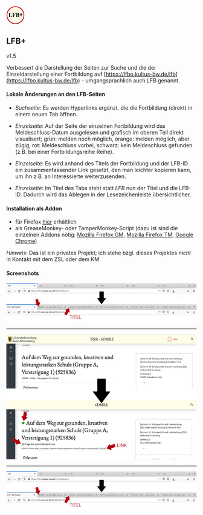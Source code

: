 ![logo](firefox/icons/lfbPlusIcon-48.png)
## LFB+
v1.5

Verbessert die Darstellung der Seiten zur Suche und die der Einzeldarstellung einer Fortbildung auf [https://lfbo.kultus-bw.de/lfb](https://lfbo.kultus-bw.de/lfb) - umgangsprachlich auch LFB genannt.

#### Lokale Änderungen an den LFB-Seiten
- _Suchseite_: Es werden Hyperlinks ergänzt, die die Fortbildung (direkt) in einem neuen Tab öffnen.

- _Einzelseite_: Auf der Seite der einzelnen Fortbildung wird das Meldeschluss-Datum ausgelesen und grafisch im oberen Teil direkt visualisert; grün: melden noch möglich, orange: melden möglich, aber zügig, rot: Meldeschluss vorbei, schwarz: kein Meldeschluss gefunden (z.B. bei einer Fortbildungsreihe Reihe).

- _Einzelseite_: Es wird anhand des Titels der Fortbildung und der LFB-ID ein zusammenfassender Link gesetzt, den man leichter kopieren kann, um ihn z.B. an Interessierte weiterzusenden.

- _Einzelseite_: Im Titel des Tabs steht statt _LFB_ nun der Titel und die LFB-ID. Dadurch wird das Ablegen in der Lesezeichenleiste übersichtlicher.

#### Installation als Addon
* für Firefox [hier](https://addons.mozilla.org/en-US/firefox/addon/lfb/) erhältlich
* als GreaseMonkey- oder TamperMonkey-Script (dazu ist sind die einzelnen Addons nötig: [Mozilla Firefox GM](https://addons.mozilla.org/de/firefox/addon/greasemonkey/), [Mozilla Firefox TM](https://addons.mozilla.org/de/firefox/addon/tampermonkey/?utm_source=addons.mozilla.org&utm_medium=referral&utm_content=search), [Google Chrome](https://chrome.google.com/webstore/detail/tampermonkey/dhdgffkkebhmkfjojejmpbldmpobfkfo?hl=de))

_Hinweis_:
Das ist ein privates Projekt; ich stehe bzgl. dieses Projektes _nicht_ in Kontakt mit dem ZSL oder dem KM

#### Screenshots
![logo](firefox/screenshots/lfbPlus_Screenshot1_title.jpg)

___

![logo](firefox/screenshots/lfbPlus_Screenshot2_single.jpg)

___

![logo](firefox/screenshots/lfbPlus_Screenshot1_title.jpg)